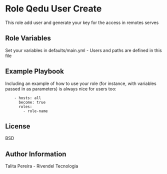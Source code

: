 Role Qedu User Create
=========

This role add user and generate your key for the access in remotes serves

Role Variables
--------------
Set your variables in defaults/main.yml - Users and paths are defined in this file

Example Playbook
----------------

Including an example of how to use your role (for instance, with variables passed in as parameters) is always nice for users too:

        - hosts: all
          become: true
          roles:
            - role-name
License
-------

BSD

Author Information
------------------

Talita Pereira - Rivendel Tecnologia
